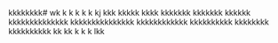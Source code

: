 kkkkkkkk# wk
k
k
k
k
k
kj
kkk
kkkkk
kkkk
kkkkkkk
kkkkkkk
kkkkkk
kkkkkkkkkkkkkk
kkkkkkkkkkkkkkk
kkkkkkkkkkkk
kkkkkkkkkk
kkkkkkkk
kkkkkkkkkk
kk
kk
k
k
k
lkk
